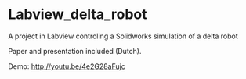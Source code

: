 Labview_delta_robot
===================

A project in Labview controling a Solidworks simulation of a delta robot


Paper and presentation included (Dutch).


Demo:
http://youtu.be/4e2G28aFujc
